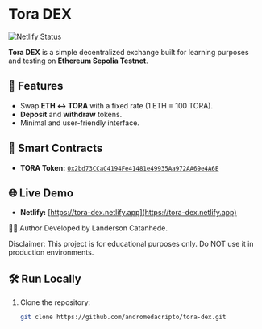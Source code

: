 # Tora DEX

[![Netlify Status](https://api.netlify.com/api/v1/badges/fbd39d41-84a6-4f58-9d91-a9b760aac846/deploy-status)](https://app.netlify.com/sites/tora-dex/deploys)

**Tora DEX** is a simple decentralized exchange built for learning purposes and testing on **Ethereum Sepolia Testnet**.

## 🚀 Features
- Swap **ETH ↔ TORA** with a fixed rate (1 ETH = 100 TORA).
- **Deposit** and **withdraw** tokens.
- Minimal and user-friendly interface.

## 🔗 Smart Contracts
- **TORA Token:** [`0x2bd73CCaC4194Fe41481e49935Aa972AA69e4A6E`](https://sepolia.etherscan.io/address/0x2bd73CCaC4194Fe41481e49935Aa972AA69e4A6E)

## 🌐 Live Demo
- **Netlify:** [https://tora-dex.netlify.app](https://tora-dex.netlify.app)



👨‍💻 Author
Developed by Landerson Catanhede.

Disclaimer: This project is for educational purposes only.
Do NOT use it in production environments.



## 🛠️ Run Locally
1. Clone the repository:
   ```bash
   git clone https://github.com/andromedacripto/tora-dex.git

